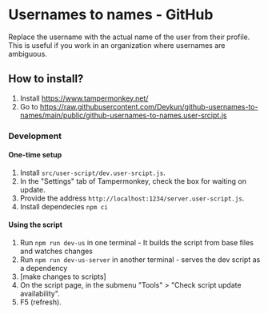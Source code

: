 # Usernames to names - GitHub

Replace the username with the actual name of the user from their profile. This is useful if you work in an organization where usernames are ambiguous.

## How to install?
1. Install https://www.tampermonkey.net/
2. Go to https://raw.githubusercontent.com/Deykun/github-usernames-to-names/main/public/github-usernames-to-names.user-srcipt.js

### Development

#### One-time setup
1. Install `src/user-script/dev.user-srcipt.js`.
2. In the "Settings" tab of Tampermonkey, check the box for waiting on update.
3. Provide the address `http://localhost:1234/server.user-script.js`.
4. Install dependecies `npm ci`

#### Using the script
1. Run `npm run dev-us` in one terminal - It builds the script from base files and watches changes
2. Run `npm run dev-us-server` in another terminal - serves the dev script as a dependency
3. [make changes to scripts]
4. On the script page, in the submenu "Tools" > "Check script update availability".
5. F5 (refresh).